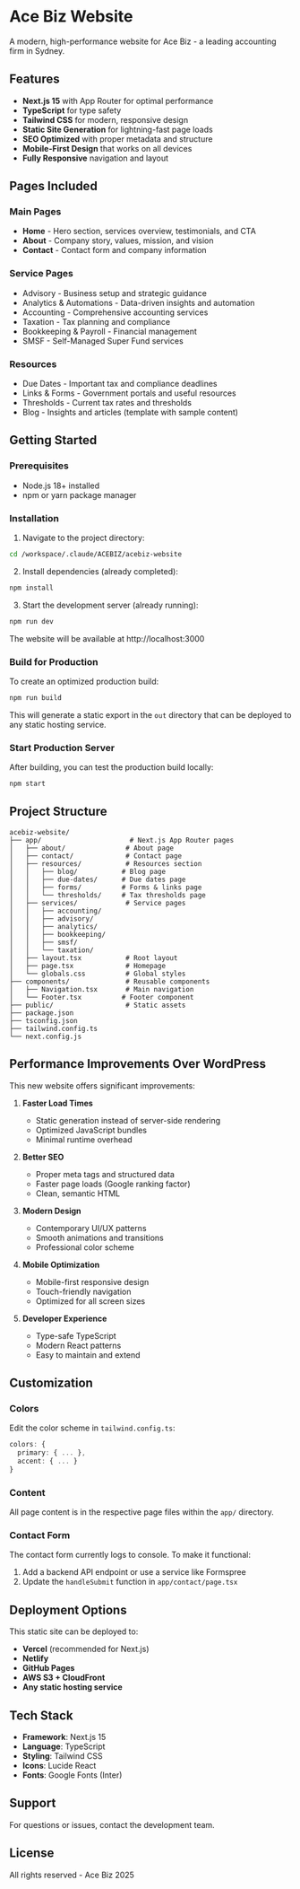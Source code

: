 # Ace Biz Website

A modern, high-performance website for Ace Biz - a leading accounting firm in Sydney.

## Features

- **Next.js 15** with App Router for optimal performance
- **TypeScript** for type safety
- **Tailwind CSS** for modern, responsive design
- **Static Site Generation** for lightning-fast page loads
- **SEO Optimized** with proper metadata and structure
- **Mobile-First Design** that works on all devices
- **Fully Responsive** navigation and layout

## Pages Included

### Main Pages
- **Home** - Hero section, services overview, testimonials, and CTA
- **About** - Company story, values, mission, and vision
- **Contact** - Contact form and company information

### Service Pages
- Advisory - Business setup and strategic guidance
- Analytics & Automations - Data-driven insights and automation
- Accounting - Comprehensive accounting services
- Taxation - Tax planning and compliance
- Bookkeeping & Payroll - Financial management
- SMSF - Self-Managed Super Fund services

### Resources
- Due Dates - Important tax and compliance deadlines
- Links & Forms - Government portals and useful resources
- Thresholds - Current tax rates and thresholds
- Blog - Insights and articles (template with sample content)

## Getting Started

### Prerequisites
- Node.js 18+ installed
- npm or yarn package manager

### Installation

1. Navigate to the project directory:
```bash
cd /workspace/.claude/ACEBIZ/acebiz-website
```

2. Install dependencies (already completed):
```bash
npm install
```

3. Start the development server (already running):
```bash
npm run dev
```

The website will be available at http://localhost:3000

### Build for Production

To create an optimized production build:

```bash
npm run build
```

This will generate a static export in the `out` directory that can be deployed to any static hosting service.

### Start Production Server

After building, you can test the production build locally:

```bash
npm start
```

## Project Structure

```
acebiz-website/
├── app/                      # Next.js App Router pages
│   ├── about/               # About page
│   ├── contact/             # Contact page
│   ├── resources/           # Resources section
│   │   ├── blog/           # Blog page
│   │   ├── due-dates/      # Due dates page
│   │   ├── forms/          # Forms & links page
│   │   └── thresholds/     # Tax thresholds page
│   ├── services/            # Service pages
│   │   ├── accounting/
│   │   ├── advisory/
│   │   ├── analytics/
│   │   ├── bookkeeping/
│   │   ├── smsf/
│   │   └── taxation/
│   ├── layout.tsx           # Root layout
│   ├── page.tsx             # Homepage
│   └── globals.css          # Global styles
├── components/              # Reusable components
│   ├── Navigation.tsx       # Main navigation
│   └── Footer.tsx          # Footer component
├── public/                  # Static assets
├── package.json
├── tsconfig.json
├── tailwind.config.ts
└── next.config.js
```

## Performance Improvements Over WordPress

This new website offers significant improvements:

1. **Faster Load Times**
   - Static generation instead of server-side rendering
   - Optimized JavaScript bundles
   - Minimal runtime overhead

2. **Better SEO**
   - Proper meta tags and structured data
   - Faster page loads (Google ranking factor)
   - Clean, semantic HTML

3. **Modern Design**
   - Contemporary UI/UX patterns
   - Smooth animations and transitions
   - Professional color scheme

4. **Mobile Optimization**
   - Mobile-first responsive design
   - Touch-friendly navigation
   - Optimized for all screen sizes

5. **Developer Experience**
   - Type-safe TypeScript
   - Modern React patterns
   - Easy to maintain and extend

## Customization

### Colors
Edit the color scheme in `tailwind.config.ts`:
```typescript
colors: {
  primary: { ... },
  accent: { ... }
}
```

### Content
All page content is in the respective page files within the `app/` directory.

### Contact Form
The contact form currently logs to console. To make it functional:
1. Add a backend API endpoint or use a service like Formspree
2. Update the `handleSubmit` function in `app/contact/page.tsx`

## Deployment Options

This static site can be deployed to:
- **Vercel** (recommended for Next.js)
- **Netlify**
- **GitHub Pages**
- **AWS S3 + CloudFront**
- **Any static hosting service**

## Tech Stack

- **Framework**: Next.js 15
- **Language**: TypeScript
- **Styling**: Tailwind CSS
- **Icons**: Lucide React
- **Fonts**: Google Fonts (Inter)

## Support

For questions or issues, contact the development team.

## License

All rights reserved - Ace Biz 2025
